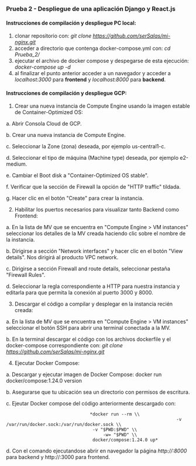 ### Prueba 2 - Despliegue de una aplicación Django y React.js

#### Instrucciones de compilación y despliegue PC local:

1. clonar repositorio con:  *git clone https://github.com/serSalas/mi-nginx.git*
2. acceder a directorio que contenga docker-compose.yml con:  *cd Prueba_2/*
3. ejecutar el archivo de docker compose y despegarse de esta ejecución:  *docker-compose up -d*
4. al finalizar el punto anterior acceder a un navegador y acceder a *localhost:3000* para **frontend** y *localhost:8000* para **backend**.

#### Instrucciones de compilación y despliegue GCP:

1. Crear una nueva instancia de Compute Engine usando la imagen estable de Container-Optimized OS:

  a. Abrir Consola Cloud de GCP.

  b. Crear una nueva instancia de Compute Engine.

  c. Seleccionar la Zone (zona) deseada, por ejemplo us-central1-c.

  d. Seleccionar el tipo de máquina (Machine type) deseada, por ejemplo e2-medium.

  e. Cambiar el Boot disk a "Container-Optimized OS stable".

  f. Verificar que la sección de Firewall la opción de "HTTP traffic" tildada.

  g. Hacer clic en el botón "Create" para crear la instancia.

2. Habilitar los puertos necesarios para visualizar tanto Backend como Frontend:
 
  a. En la lista de MV que se encuentra en "Compute Engine > VM instances" seleccionar los detalles de la MV creada haciendo clic sobre el nombre de la instancia.
 
  b. Dirigirse a sección "Network interfaces" y hacer clic en el botón "View details". Nos dirigirá al producto VPC network.
 
  c. Dirigirse a sección Firewall and route details, seleccionar pestaña "Firewall Rules".
 
  d. Seleccionar la regla correspondiente a HTTP para nuestra instancia y editarla para que permita la conexión al puerto 3000 y 8000.

3. Descargar el código a compilar y desplegar en la instancia recién creada:
  
  a. En la lista de MV que se encuentra en "Compute Engine > VM instances" seleccionar el botón SSH para abrir una terminal conectada a la MV.
  
  b. En la terminal descargar el código con los archivos dockerfile y el docker-compose correspondiente con:  *git clone https://github.com/serSalas/mi-nginx.git*

4. Ejecutar Docker Compose:
  
  a. Descargar y ejecutar imagen de Docker Compose:  docker run docker/compose:1.24.0 version
  
  b. Asegurarse que tu ubicación sea un directorio con permisos de escritura.
  
  c. Ejeutar Docker compose del código anteriormente descargado con: 

								    *docker run --rm \\
                                                                     -v /var/run/docker.sock:/var/run/docker.sock \\
								     -v "$PWD:$PWD" \\
          							     -w= "$PWD" \\
								     docker/compose:1.24.0 up*
  
  d. Con el comando ejecutandose abrir en navegador la página *http://<IP-externa>:8000* para backend y http://<IP-externa>:3000 para frontend.

